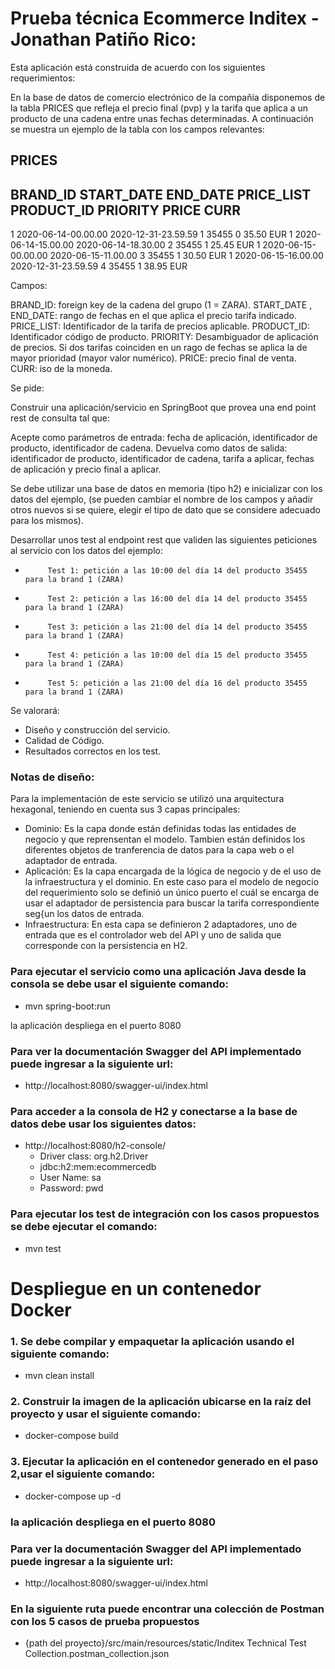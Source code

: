 # Prueba técnica Ecommerce Inditex - Jonathan Patiño Rico:

Esta aplicación está construida de acuerdo con los siguientes requerimientos:


En la base de datos de comercio electrónico de la compañía disponemos de la tabla PRICES que refleja el precio final (pvp) y la tarifa que aplica a un producto de una cadena entre unas fechas determinadas. A continuación se muestra un ejemplo de la tabla con los campos relevantes:

PRICES
-------

BRAND_ID         START_DATE                                    END_DATE                        PRICE_LIST                   PRODUCT_ID  PRIORITY                 PRICE           CURR
------------------------------------------------------------------------------------------------------------------------------------------------------------------------------------------------------------------------------------------
1         2020-06-14-00.00.00                        2020-12-31-23.59.59                        1                        35455                0                        35.50            EUR
1         2020-06-14-15.00.00                        2020-06-14-18.30.00                        2                        35455                1                        25.45            EUR
1         2020-06-15-00.00.00                        2020-06-15-11.00.00                        3                        35455                1                        30.50            EUR
1         2020-06-15-16.00.00                        2020-12-31-23.59.59                        4                        35455                1                        38.95            EUR

Campos:

BRAND_ID: foreign key de la cadena del grupo (1 = ZARA).
START_DATE , END_DATE: rango de fechas en el que aplica el precio tarifa indicado.
PRICE_LIST: Identificador de la tarifa de precios aplicable.
PRODUCT_ID: Identificador código de producto.
PRIORITY: Desambiguador de aplicación de precios. Si dos tarifas coinciden en un rago de fechas se aplica la de mayor prioridad (mayor valor numérico).
PRICE: precio final de venta.
CURR: iso de la moneda.

Se pide:

Construir una aplicación/servicio en SpringBoot que provea una end point rest de consulta  tal que:

Acepte como parámetros de entrada: fecha de aplicación, identificador de producto, identificador de cadena.
Devuelva como datos de salida: identificador de producto, identificador de cadena, tarifa a aplicar, fechas de aplicación y precio final a aplicar.

Se debe utilizar una base de datos en memoria (tipo h2) e inicializar con los datos del ejemplo, (se pueden cambiar el nombre de los campos y añadir otros nuevos si se quiere, elegir el tipo de dato que se considere adecuado para los mismos).

Desarrollar unos test al endpoint rest que  validen las siguientes peticiones al servicio con los datos del ejemplo:

-          Test 1: petición a las 10:00 del día 14 del producto 35455   para la brand 1 (ZARA)
-          Test 2: petición a las 16:00 del día 14 del producto 35455   para la brand 1 (ZARA)
-          Test 3: petición a las 21:00 del día 14 del producto 35455   para la brand 1 (ZARA)
-          Test 4: petición a las 10:00 del día 15 del producto 35455   para la brand 1 (ZARA)
-          Test 5: petición a las 21:00 del día 16 del producto 35455   para la brand 1 (ZARA)


Se valorará:

- Diseño y construcción del servicio.
- Calidad de Código.
- Resultados correctos en los test.

### Notas de diseño:

Para la implementación de este servicio se utilizó una arquitectura hexagonal, teniendo en cuenta sus 3 capas principales:
* Dominio: Es la capa donde están definidas todas las entidades de negocio y que reprensentan el modelo. Tambien están definidos los diferentes objetos de tranferencia de datos para la capa web o el adaptador de entrada.
* Aplicación: Es la capa encargada de la lógica de negocio y de el uso de la infraestructura y el dominio. En este caso para
el modelo de negocio del requerimiento solo se definió un único puerto el cuál se encarga de usar el adaptador de persistencia para buscar la tarifa correspondiente seg{un los datos de entrada.
* Infraestructura: En esta capa se definieron 2 adaptadores, uno de entrada que es el controlador web del API y uno de salida que corresponde con la persistencia en H2.

### Para ejecutar el servicio como una aplicación Java desde la consola se debe usar el siguiente comando:
* mvn spring-boot:run

la aplicación despliega en el puerto 8080

### Para ver la documentación Swagger del API implementado puede ingresar a la siguiente url:
 - http://localhost:8080/swagger-ui/index.html

### Para acceder a la consola de H2 y conectarse a la base de datos debe usar los siguientes datos:
- http://localhost:8080/h2-console/
  - Driver class: org.h2.Driver
  - jdbc:h2:mem:ecommercedb
  - User Name: sa
  - Password: pwd

### Para ejecutar los test de integración con los casos propuestos se debe ejecutar el comando:
- mvn test

# Despliegue en un contenedor Docker
### 1. Se debe compilar y empaquetar la aplicación usando el siguiente comando:
- mvn clean install

### 2. Construir la imagen de la aplicación ubicarse en la raíz del proyecto y usar el siguiente comando:
- docker-compose build

### 3. Ejecutar la aplicación en el contenedor generado en el paso 2,usar el siguiente comando:
- docker-compose up -d

### la aplicación despliega en el puerto 8080

### Para ver la documentación Swagger del API implementado puede ingresar a la siguiente url:
- http://localhost:8080/swagger-ui/index.html

### En la siguiente ruta puede encontrar una colección de Postman con los 5 casos de prueba propuestos

- {path del proyecto}/src/main/resources/static/Inditex Technical Test Collection.postman_collection.json
